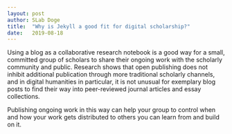 ```yaml
---
layout: post
author: SLab Doge
title:  "Why is Jekyll a good fit for digital scholarship?"
date:   2019-08-18
---
```


Using a blog as a collaborative research notebook is a good way for a small, committed group of scholars to share their ongoing work with the scholarly community and public. Research shows that open publishing does not inhibit additional publication through more traditional scholarly channels, and in digital humanities in particular, it is not unusual for exemplary blog posts to find their way into peer-reviewed journal articles and essay collections. 

Publishing ongoing work in this way can help your group to control when and how your work gets distributed to others you can learn from and build on it.
